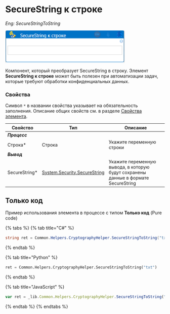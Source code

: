  # SecureString к строке

*Eng: SecureStringToString*

![](<../../../.gitbook/assets/SecureString к строке.png>)

Компонент, который преобразует SecureString в строку. Элемент **SecureString к строке** может быть полезен при автоматизации задач, которые требуют обработки конфиденциальных данных. 

### Свойства

Символ `*` в названии свойства указывает на обязательность заполнения. Описание общих свойств см. в разделе [Свойства элемента](https://docs.primo-rpa.ru/primo-rpa/primo-studio/process/elements#svoistva-elementa).


| Свойство             | Тип                   | Описание                                      |
| -------------------- | --------------------- | --------------------------------------------- |
| ***Процесс***        |           |              |
| Строка\*             | Строка                 | Укажите переменную строки                 |
| ***Вывод***          |           |              |
| SecureString\*       | [System.Security.SecureString](https://learn.microsoft.com/ru-ru/dotnet/api/system.security.securestring?view=net-5.0) | Укажите переменную вывода, в которую будут сохранены данные в формате SecureString           |

## Только код

Пример использования элемента в процессе с типом **Только код** (Pure code)

{% tabs %}
{% tab title="C#" %}
```csharp
string ret = Common.Helpers.CryptographyHelper.SecureStringToString("txt");
```
{% endtab %}

{% tab title="Python" %}
```python
ret = Common.Helpers.CryptographyHelper.SecureStringToString("txt")
```
{% endtab %}

{% tab title="JavaScript" %}
```javascript
var ret = _lib.Common.Helpers.CryptographyHelper.SecureStringToString("txt");
```
{% endtab %}
{% endtabs %}
